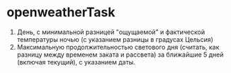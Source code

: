# openweatherTask

1. День, с минимальной разницей "ощущаемой" и фактической температуры ночью (с указанием разницы в градусах Цельсия)
2. Максимальную продолжительностью светового дня (считать, как разницу между временем заката и рассвета) за ближайшие 5 дней
(включая текущий), с указанием даты.
